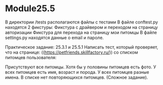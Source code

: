 # Module25.5

В директории /tests располагаются файлы с тестами
В файле conftest.py находятся 2 фикстуры:
Фикстура с драйвером и переходом на страницу авторизации
Фикстура для перехода на страницу мои питомцы
В файле settings.py находятся данные о email и пароле.

Практическое задание: 25.3.1 и 25.5.1 Написать тест, который проверяет, что на странице: ((https://petfriends.skillfactory.ru/)) со списком питомцев пользователя:

Присутствуют все питомцы.
Хотя бы у половины питомцев есть фото.
У всех питомцев есть имя, возраст и порода.
У всех питомцев разные имена.
В списке нет повторяющихся питомцев. (Сложное задание).


